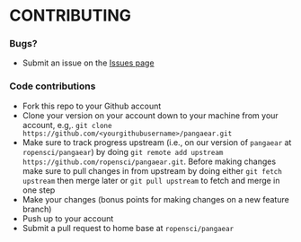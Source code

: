 # CONTRIBUTING #

### Bugs?

* Submit an issue on the [Issues page](https://github.com/ropensci/pangaear/issues)

### Code contributions

* Fork this repo to your Github account
* Clone your version on your account down to your machine from your account, e.g,. `git clone https://github.com/<yourgithubusername>/pangaear.git`
* Make sure to track progress upstream (i.e., on our version of `pangaear` at `ropensci/pangaear`) by doing `git remote add upstream https://github.com/ropensci/pangaear.git`. Before making changes make sure to pull changes in from upstream by doing either `git fetch upstream` then merge later or `git pull upstream` to fetch and merge in one step
* Make your changes (bonus points for making changes on a new feature branch)
* Push up to your account
* Submit a pull request to home base at `ropensci/pangaear`
